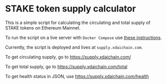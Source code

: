 # STAKE token supply calculator

This is a simple script for calculating the circulating and total supply of STAKE tokens on Ethereum Mainnet.

To run the script on a live server with `Docker Compose` use [these instructions](https://github.com/xdaichain/stake-token/tree/docker-compose/supply-calculator#readme).

Currently, the script is deployed and lives at `supply.xdaichain.com`.

To get circulating supply, go to https://supply.xdaichain.com/

To get total supply, go to https://supply.xdaichain.com/total

To get health status in JSON, use https://supply.xdaichain.com/health
